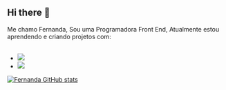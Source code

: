 ## Hi there 👋

Me chamo Fernanda, Sou uma Programadora Front End, Atualmente estou aprendendo e criando projetos com:
<br>
<br>
- <img src="https://img.shields.io/badge/HTML5-E34F26?style=for-the-badge&logo=html5&logoColor=white">
- <img src="https://img.shields.io/badge/CSS3-1572B6?style=for-the-badge&logo=css3&logoColor=white">

[![Fernanda GitHub stats](https://github-readme-stats.vercel.app/api?username=Verneloira)](https://github.com/anuraghazra/github-readme-stats)
